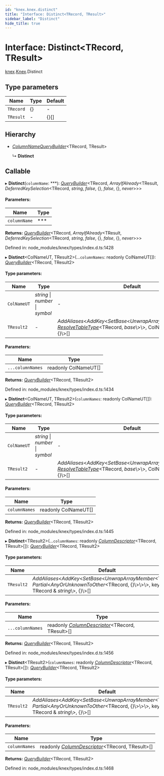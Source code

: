 ```yaml
---
id: "knex.knex.distinct"
title: "Interface: Distinct<TRecord, TResult>"
sidebar_label: "Distinct"
hide_title: true
---
```


# Interface: Distinct<TRecord, TResult\>

[knex](../modules/knex.md).[Knex](../modules/knex.knex-1.md).Distinct

## Type parameters

Name | Type | Default |
------ | ------ | ------ |
`TRecord` | {} | - |
`TResult` | - | {}[] |

## Hierarchy

* [*ColumnNameQueryBuilder*](knex.knex.columnnamequerybuilder.md)<TRecord, TResult\>

  ↳ **Distinct**

## Callable

▸ **Distinct**(`columnName`: ***): [*QueryBuilder*](../classes/knex.knex.querybuilder.md)<TRecord, *ArrayIfAlready*<TResult, *DeferredKeySelection*<TRecord, *string*, *false*, {}, *false*, {}, *never*\>\>\>

#### Parameters:

Name | Type |
------ | ------ |
`columnName` | *** |

**Returns:** [*QueryBuilder*](../classes/knex.knex.querybuilder.md)<TRecord, *ArrayIfAlready*<TResult, *DeferredKeySelection*<TRecord, *string*, *false*, {}, *false*, {}, *never*\>\>\>

Defined in: node_modules/knex/types/index.d.ts:1428

▸ **Distinct**<ColNameUT, TResult2\>(...`columnNames`: readonly ColNameUT[]): [*QueryBuilder*](../classes/knex.knex.querybuilder.md)<TRecord, TResult2\>

#### Type parameters:

Name | Type | Default |
------ | ------ | ------ |
`ColNameUT` | *string* \| *number* \| *symbol* | - |
`TResult2` | - | *AddAliases*<*AddKey*<*SetBase*<*UnwrapArrayMember*<TResult\\>, [*ResolveTableType*](../modules/knex.knex-1.md#resolvetabletype)<TRecord, *base*\\>\\>, ColNameUT & *string*\\>, {}\\>[] |

#### Parameters:

Name | Type |
------ | ------ |
`...columnNames` | readonly ColNameUT[] |

**Returns:** [*QueryBuilder*](../classes/knex.knex.querybuilder.md)<TRecord, TResult2\>

Defined in: node_modules/knex/types/index.d.ts:1434

▸ **Distinct**<ColNameUT, TResult2\>(`columnNames`: readonly ColNameUT[]): [*QueryBuilder*](../classes/knex.knex.querybuilder.md)<TRecord, TResult2\>

#### Type parameters:

Name | Type | Default |
------ | ------ | ------ |
`ColNameUT` | *string* \| *number* \| *symbol* | - |
`TResult2` | - | *AddAliases*<*AddKey*<*SetBase*<*UnwrapArrayMember*<TResult\\>, [*ResolveTableType*](../modules/knex.knex-1.md#resolvetabletype)<TRecord, *base*\\>\\>, ColNameUT & *string*\\>, {}\\>[] |

#### Parameters:

Name | Type |
------ | ------ |
`columnNames` | readonly ColNameUT[] |

**Returns:** [*QueryBuilder*](../classes/knex.knex.querybuilder.md)<TRecord, TResult2\>

Defined in: node_modules/knex/types/index.d.ts:1445

▸ **Distinct**<TResult2\>(...`columnNames`: readonly [*ColumnDescriptor*](../modules/knex.knex-1.md#columndescriptor)<TRecord, TResult\>[]): [*QueryBuilder*](../classes/knex.knex.querybuilder.md)<TRecord, TResult2\>

#### Type parameters:

Name | Default |
------ | ------ |
`TResult2` | *AddAliases*<*AddKey*<*SetBase*<*UnwrapArrayMember*<TResult\\>, *Partial*<*AnyOrUnknownToOther*<TRecord, {}\\>\\>\\>, keyof TRecord & *string*\\>, {}\\>[] |

#### Parameters:

Name | Type |
------ | ------ |
`...columnNames` | readonly [*ColumnDescriptor*](../modules/knex.knex-1.md#columndescriptor)<TRecord, TResult\>[] |

**Returns:** [*QueryBuilder*](../classes/knex.knex.querybuilder.md)<TRecord, TResult2\>

Defined in: node_modules/knex/types/index.d.ts:1456

▸ **Distinct**<TResult2\>(`columnNames`: readonly [*ColumnDescriptor*](../modules/knex.knex-1.md#columndescriptor)<TRecord, TResult\>[]): [*QueryBuilder*](../classes/knex.knex.querybuilder.md)<TRecord, TResult2\>

#### Type parameters:

Name | Default |
------ | ------ |
`TResult2` | *AddAliases*<*AddKey*<*SetBase*<*UnwrapArrayMember*<TResult\\>, *Partial*<*AnyOrUnknownToOther*<TRecord, {}\\>\\>\\>, keyof TRecord & *string*\\>, {}\\>[] |

#### Parameters:

Name | Type |
------ | ------ |
`columnNames` | readonly [*ColumnDescriptor*](../modules/knex.knex-1.md#columndescriptor)<TRecord, TResult\>[] |

**Returns:** [*QueryBuilder*](../classes/knex.knex.querybuilder.md)<TRecord, TResult2\>

Defined in: node_modules/knex/types/index.d.ts:1468
